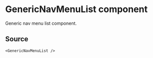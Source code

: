 # GenericNavMenuList component

Generic nav menu list component.

## Source

    <GenericNavMenuList />
